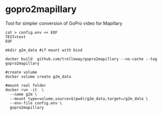 # gopro2mapillary
Tool for simpler conversion of GoPro video for Mapillary

```
cat > config.env << EOF
TEST=test
EOF

mkdir g2m_data #if mount with bind

docker build  github.com/trolleway/gopro2mapillary --no-cache --tag gopro2mapillary

#create volume
docker volume create g2m_data

#mount real folder
docker run -it  \
  --name g2m \
  --mount type=volume,source=$(pwd)/g2m_data,target=/g2m_data \
  --env-file config.env \
  gopro2mapillary
  
```
